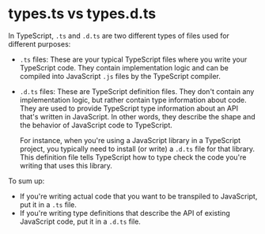 # types.ts vs types.d.ts

In TypeScript, `.ts` and `.d.ts` are two different types of files used for different purposes:

- `.ts` files: These are your typical TypeScript files where you write your TypeScript code. They contain implementation logic and can be compiled into JavaScript `.js` files by the TypeScript compiler.

- `.d.ts` files: These are TypeScript definition files. They don't contain any implementation logic, but rather contain type information about code. They are used to provide TypeScript type information about an API that's written in JavaScript. In other words, they describe the shape and the behavior of JavaScript code to TypeScript.

  For instance, when you're using a JavaScript library in a TypeScript project, you typically need to install (or write) a `.d.ts` file for that library. This definition file tells TypeScript how to type check the code you're writing that uses this library.

To sum up:

- If you're writing actual code that you want to be transpiled to JavaScript, put it in a `.ts` file.
- If you're writing type definitions that describe the API of existing JavaScript code, put it in a `.d.ts` file.
